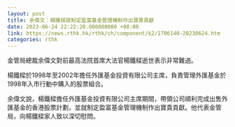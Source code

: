```yaml
---
layout: post
title: 余偉文：楊鐵樑就制定盈富基金管理機制作出寶貴貢獻
date: 2023-06-24 22:22:20.000000000 +08:00
link: https://news.rthk.hk/rthk/ch/component/k2/1706140-20230624.htm
categories: rthk
---
```


金管局總裁余偉文對前最高法院首席大法官楊鐵樑逝世表示非常難過。

楊鐵樑於1998年至2002年擔任外匯基金投資有限公司主席，負責管理外匯基金於1998年入市行動中購入的股票組合。

余偉文說，楊鐵樑擔任外匯基金投資有限公司主席期間，帶領公司順利完成出售外匯基金的香港股票計劃，並就制定盈富基金管理機制作出寶貴貢獻。他代表金管局，向楊鐵樑家人致以深切慰問。
